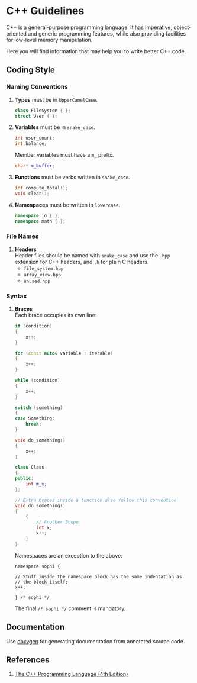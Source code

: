 # C++ Guidelines

C++ is a general-purpose programming language. It has imperative, object-oriented and generic
programming features, while also providing facilities for low-level memory manipulation.

Here you will find information that may help you to write better C++ code.

## Coding Style

### Naming Conventions

1. **Types** must be in `UpperCamelCase`.
   ```cpp
   class FileSystem { };
   struct User { };
   ```
2. **Variables** must be in `snake_case`.
   ```cpp
   int user_count;
   int balance;
   ```
   Member variables must have a `m_` prefix.
   ```cpp
   char* m_buffer;
   ```
3. **Functions** must be verbs written in `snake_case`.
   ```cpp
   int compute_total();
   void clear();
   ```
4. **Namespaces** must be written in `lowercase`.
   ```cpp
   namespace io { };
   namespace math { };
   ```

### File Names

1. **Headers**  
   Header files should be named with `snake_case` and use the `.hpp`
   extension for C++ headers, and `.h` for plain C headers.
   - `file_system.hpp`
   - `array_view.hpp`
   - `unused.hpp`

### Syntax

1. **Braces**  
    Each brace occupies its own line:
    ```cpp
    if (condition)
    {
        x++;
    }

    for (const auto& variable : iterable)
    {
        x++;
    }

    while (condition)
    {
        x++;
    }

    switch (something)
    {
    case Something:
        break;
    }

    void do_something()
    {
        x++;
    }

    class Class
    {
    public:
        int m_x;
    };

    // Extra braces inside a function also follow this convention
    void do_something()
    {
        {
            // Another Scope
            int x;
            x++;
        }
    }
    ```

    Namespaces are an exception to the above:

    ``` {.sourceCode .c++}
    namespace sophi {

    // Stuff inside the namespace block has the same indentation as
    // the block itself;
    x++;

    } /* sophi */
    ```

    The final `/* sophi */` comment is mandatory.

## Documentation

Use [doxygen](http://www.stack.nl/~dimitri/doxygen/) for generating documentation from annotated
source code.

## References

1. [The C++ Programming Language (4th Edition)](http://www.stroustrup.com/4th.html)